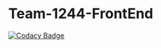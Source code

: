 # Team-1244-FrontEnd

[![Codacy Badge](https://api.codacy.com/project/badge/Grade/695c0ac05c8c41d183757a252ac24a00)](https://app.codacy.com/gh/BuildForSDGCohort2/Team-1244-FrontEnd?utm_source=github.com&utm_medium=referral&utm_content=BuildForSDGCohort2/Team-1244-FrontEnd&utm_campaign=Badge_Grade_Settings)